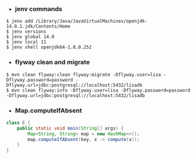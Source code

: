 - ### jenv commands
```
$ jenv add /Library/Java/JavaVirtualMachines/openjdk-14.0.1.jdk/Contents/Home
$ jenv versions
$ jenv global 14.0
$ jenv local 11
$ jenv shell openjdk64-1.8.0.252

```

- ### flyway clean and migrate
```shell
$ mvn clean flyway:clean flyway:migrate -Dflyway.user=lisa -Dflyway.password=password -Dflyway.url=jdbc:postgresql://localhost:5432/lisadb
$ mvn clean flyway:info -Dflyway.user=lisa -Dflyway.password=password -Dflyway.url=jdbc:postgresql://localhost:5432/lisadb
```

- ### Map.computeIfAbsent
```java
class C {
    public static void main(String[] args) {
        Map<String, String> map = new HashMap<>();
        map.computeIfAbsent(key, x -> compute(x));
    }
}
```
